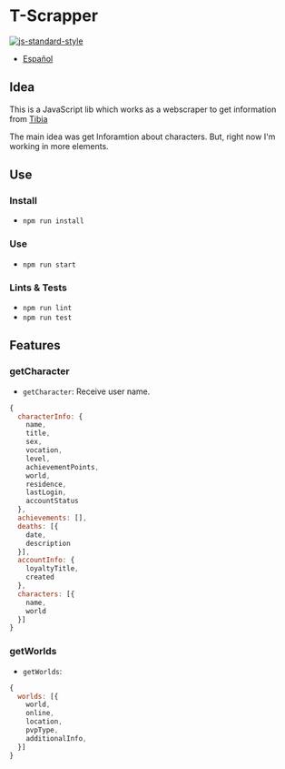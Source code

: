 # T-Scrapper
[![js-standard-style](https://img.shields.io/badge/code%20style-standard-brightgreen.svg)](http://standardjs.com)
- [Español](./README-es.md)

## Idea
This is a JavaScript lib which works as a webscraper to get information from [Tibia](https://www.tibia.com/news/?subtopic=latestnews)

The main idea was get Inforamtion about characters. But, right now I'm working in more elements.

## Use
### Install
- `npm run install`

### Use
- `npm run start`

### Lints & Tests
- `npm run lint`
- `npm run test`

## Features
### getCharacter
- `getCharacter`: Receive user name.
```js
{
  characterInfo: {
    name,
    title,
    sex,
    vocation,
    level,
    achievementPoints,
    world,
    residence,
    lastLogin,
    accountStatus
  },
  achievements: [],
  deaths: [{
    date,
    description
  }],
  accountInfo: {
    loyaltyTitle,
    created
  },
  characters: [{
    name,
    world
  }]
}
```

### getWorlds
- `getWorlds`:
```js
{
  worlds: [{
    world,
    online,
    location,
    pvpType,
    additionalInfo,
  }]
}
```
